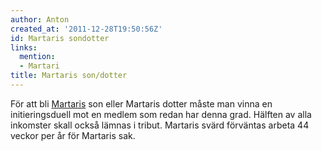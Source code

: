 ```yaml
---
author: Anton
created_at: '2011-12-28T19:50:56Z'
id: Martaris sondotter
links:
  mention:
  - Martari
title: Martaris son/dotter
---
```


För att bli [Martaris] son eller Martaris dotter måste man vinna en initieringsduell mot en medlem
som redan har denna grad. Hälften av alla inkomster skall också lämnas i tribut. Martaris svärd
förväntas arbeta 44 veckor per år för Martaris sak.

  [Martaris]: Martari
